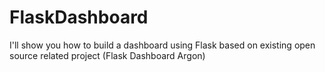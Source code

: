# FlaskDashboard
I'll show you how to build a dashboard using Flask based on existing open source related project  (Flask Dashboard Argon)
